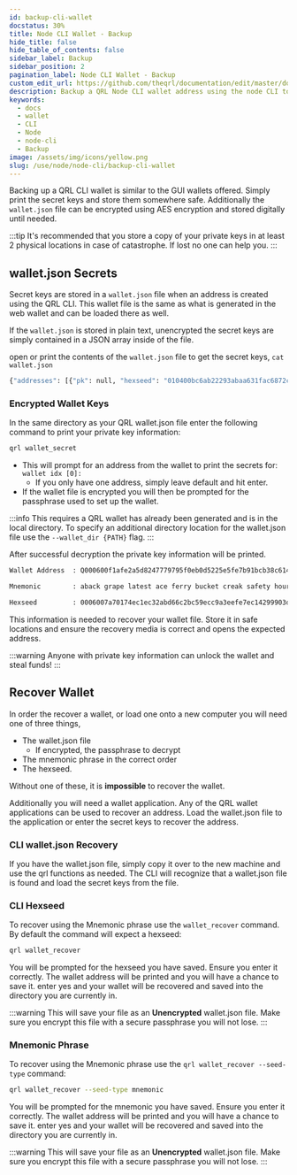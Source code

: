```yaml
---
id: backup-cli-wallet
docstatus: 30%
title: Node CLI Wallet - Backup
hide_title: false
hide_table_of_contents: false
sidebar_label: Backup
sidebar_position: 2
pagination_label: Node CLI Wallet - Backup
custom_edit_url: https://github.com/theqrl/documentation/edit/master/docs/basics/what-is-qrl.md
description: Backup a QRL Node CLI wallet address using the node CLI tools
keywords:
  - docs
  - wallet
  - CLI
  - Node
  - node-cli
  - Backup
image: /assets/img/icons/yellow.png
slug: /use/node/node-cli/backup-cli-wallet
---
```


Backing up a QRL CLI wallet is similar to the GUI wallets offered. Simply print the secret keys and store them somewhere safe. Additionally the `wallet.json` file can be encrypted using AES encryption and stored digitally until needed. 

:::tip 
It's recommended that you store a copy of your private keys in at least 2 physical locations in case of catastrophe. If lost no one can help you.
:::

## wallet.json Secrets

Secret keys are stored in a `wallet.json` file when an address is created using the QRL CLI. This wallet file is the same as what is generated in the web wallet and can be loaded there as well. 

If the `wallet.json` is stored in plain text, unencrypted the secret keys are simply contained in a JSON array inside of the file. 

open or print the contents of the `wallet.json` file to get the secret keys, `cat wallet.json`

```bash {}
{"addresses": [{"pk": null, "hexseed": "010400bc6ab22293abaa631fac6872cd1514aa7961e3de56766518158925ba97bebd50ca7855a5047eca0da6a9042171337ae4", "mnemonic": "absorb drank rust prone caller depict primal cowboy pulsar mare smoky five prime noble threat tile kedge flak berlin mutiny rose leap safer assume know gallop agony twelve audio hit agenda birch crisis quest", "height": 8, "hashFunction": "shake128", "signatureType": 0, "index": 0, "address": "Q01040094e6916e412d5b9e8db40d12c8f8fd224a5a33a31c191850ca6a55b102fdbdcbdcc59819"}], "encrypted": false, "version": 1}
````


### Encrypted Wallet Keys

In the same directory as your QRL wallet.json file enter the following command to print your private key information:

```bash 
qrl wallet_secret
```
- This will prompt for an address from the wallet to print the secrets for: `wallet idx [0]:` 
  - If you only have one address, simply leave default and hit enter.
- If the wallet file is encrypted you will then be prompted for the passphrase used to set up the wallet.

:::info
This requires a QRL wallet has already been generated and is in the local directory. To specify an additional directory location for the wallet.json file use the `--wallet_dir {PATH}` flag.
:::



After successful decryption the private key information will be printed.

```bash {3,5}
Wallet Address  : Q000600f1afe2a5d8247779795f0eb0d5225e5fe7b91bcb38c614b5a62fa3df0f5cfe92e6355ace

Mnemonic        : aback grape latest ace ferry bucket creak safety hour russia parade site donor yeast tunnel dusty odd dirt mutual you brine might two mercy shady print smite wrap swan common coat modify leave tort

Hexseed         : 0006007a70174ec1ec32abd66c2bc59ecc9a3eefe7ec14299903d2928ff01da8c0ecf8a6c46aa9ccffd4dbe2ee2d38e57c3e7a
```

This information is needed to recover your wallet file. Store it in safe locations and ensure the recovery media is correct and opens the expected address.

:::warning Anyone with private key information can unlock the wallet and steal funds!
:::


## Recover Wallet


In order the recover a wallet, or load one onto a new computer you will need one of three things, 

- The wallet.json file
  - If encrypted, the passphrase to decrypt
- The mnemonic phrase in the correct order
- The hexseed. 

Without one of these, it is **impossible** to recover the wallet.

Additionally you will need a wallet application. Any of the QRL wallet applications can be used to recover an address. Load the wallet.json file to the application or enter the secret keys to recover the address.

### CLI wallet.json Recovery

If you have the wallet.json file, simply copy it over to the new machine and use the qrl functions as needed. The CLI will recognize that a wallet.json file is found and load the secret keys from the file.


### CLI Hexseed

To recover using the Mnemonic phrase use the `wallet_recover` command. By default the command will expect a hexseed:

```bash
qrl wallet_recover
```

You will be prompted for the hexseed you have saved. Ensure you enter it correctly. The wallet address will be printed and you will have a chance to save it. enter yes and your wallet will be recovered and saved into the directory you are currently in. 

:::warning
This will save your file as an **Unencrypted** wallet.json file. Make sure you encrypt this file with a secure passphrase you will not lose.
:::

### Mnemonic Phrase

To recover using the Mnemonic phrase use the `qrl wallet_recover --seed-type` command:

```bash
qrl wallet_recover --seed-type mnemonic
```

You will be prompted for the mnemonic you have saved. Ensure you enter it correctly. The wallet address will be printed and you will have a chance to save it. enter yes and your wallet will be recovered and saved into the directory you are currently in.


:::warning
This will save your file as an **Unencrypted** wallet.json file. Make sure you encrypt this file with a secure passphrase you will not lose.
:::